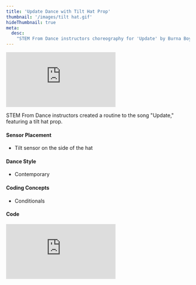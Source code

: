 ```yaml
---
title: 'Update Dance with Tilt Hat Prop'
thumbnail: '/images/tilt hat.gif'
hideThumbnail: true
meta:
  desc:
    "STEM From Dance instructors choreography for 'Update' by Burna Boy"
---
```


<div class="flex justify-center">
  <iframe
    src="https://nyu.app.box.com/embed/s/jswesx2ljydr6hbicyhtw940okxoh79s?sortColumn=date"
    class="w-11/12 lg:w-2/3 aspect-video"
    frameborder="0"
    allowfullscreen
    webkitallowfullscreen
    msallowfullscreen
  ></iframe>
</div>


STEM From Dance instructors created a routine to the song "Update," featuring a tilt hat prop. 

#### Sensor Placement

+ Tilt sensor on the side of the hat

#### Dance Style

+ Contemporary 

#### Coding Concepts

+ Conditionals

#### Code

<div class="flex justify-center">
  <div style="position:relative;width:80%;padding-bottom:56.25%; /* 16:9 */ overflow:hidden;">
    <iframe
      src="https://maker.makecode.com/#pub:_C7Rhv1dWd5aF"
      class="absolute inset-0 w-full h-full"
      frameborder="0"
      sandbox="allow-popups allow-forms allow-scripts allow-same-origin"
    ></iframe>
  </div>
</div>
